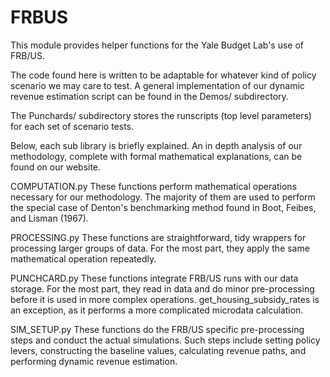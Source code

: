 # FRBUS
This module provides helper functions for the Yale Budget Lab's use of FRB/US.

The code found here is written to be adaptable for whatever kind of policy scenario we may care to test. A general implementation of our dynamic revenue estimation script can be found in the Demos/ subdirectory. 

The Punchards/ subdirectory stores the runscripts (top level parameters) for each set of scenario tests.

Below, each sub library is briefly explained. An in depth analysis of our methodology, complete with formal mathematical explanations, can be found on our website.

COMPUTATION.py
    These functions perform mathematical operations necessary for our methodology. The majority of them are used to perform the special case of Denton's benchmarking method found in Boot, Feibes, and Lisman (1967).

PROCESSING.py
    These functions are straightforward, tidy wrappers for processing larger groups of data. For the most part, they apply the same mathematical operation repeatedly.

PUNCHCARD.py
    These functions integrate FRB/US runs with our data storage. For the most part, they read in data and do minor pre-processing before it is used in more complex operations. get_housing_subsidy_rates is an exception, as it performs a more complicated microdata calculation.

SIM_SETUP.py
    These functions do the FRB/US specific pre-processing steps and conduct the actual simulations. Such steps include setting policy levers, constructing the baseline values, calculating revenue paths, and performing dynamic revenue estimation.